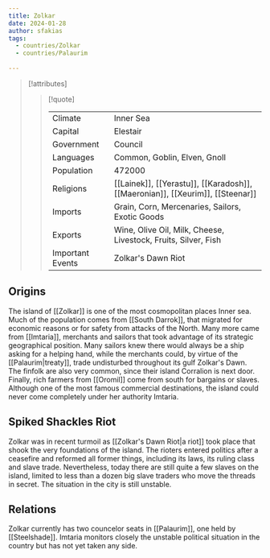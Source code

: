 ```yaml
---
title: Zolkar
date: 2024-01-28
author: sfakias
tags:
  - countries/Zolkar
  - countries/Palaurim
  
---
```

> [!attributes]
> 
> > [!quote]
> >
> > | | |
> > | --- | --- |
> > | Climate | Inner Sea |
> > | Capital | Elestair |
> > | Government | Council |
> > | Languages | Common, Goblin, Elven, Gnoll |
> > | Population | 472000 |
> > | Religions | [[Lainek]], [[Yerastu]], [[Karadosh]], [[Maeronian]], [[Xeurim]], [[Steenar]] |
> > | Imports | Grain, Corn, Mercenaries, Sailors, Exotic Goods |
> > | Exports | Wine, Olive Oil, Milk, Cheese, Livestock, Fruits, Silver, Fish |
> > | Important Events | Zolkar's Dawn Riot |

## Origins

The island of [[Zolkar]] is one of the most cosmopolitan places Inner sea. Much of the population comes from [[South Darrok]], that migrated for economic reasons or for safety from attacks of the North. Many more came from [[Imtaria]], merchants and sailors that took advantage of its strategic geographical position. Many sailors knew there would always be a ship asking for a helping hand, while the merchants could, by virtue of the [[Palaurim|treaty]], trade undisturbed throughout its gulf Zolkar's Dawn. The finfolk are also very common, since their island Corralion is next door. Finally, rich farmers from [[Oromil]] come from south for bargains or slaves. Although one of the most famous commercial destinations, the island could never come completely under her authority Imtaria.

## Spiked Shackles Riot

Zolkar was in recent turmoil as [[Zolkar's Dawn Riot|a riot]] took place that shook the very foundations of the island. The rioters entered politics after a ceasefire and reformed all former things, including its laws, its ruling class and slave trade. Nevertheless, today there are still quite a few slaves on the island, limited to less than a dozen big slave traders who move the threads in secret. The situation in the city is still unstable.

## Relations

Zolkar currently has two councelor seats in [[Palaurim]], one held by [[Steelshade]]. Imtaria monitors closely the unstable political situation in the country but has not yet taken any side.